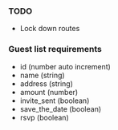 ### TODO 
* Lock down routes

### Guest list requirements
* id (number auto increment)
* name (string)
* address (string)
* amount (number)
* invite_sent (boolean) 
* save_the_date (boolean)
* rsvp (boolean)

